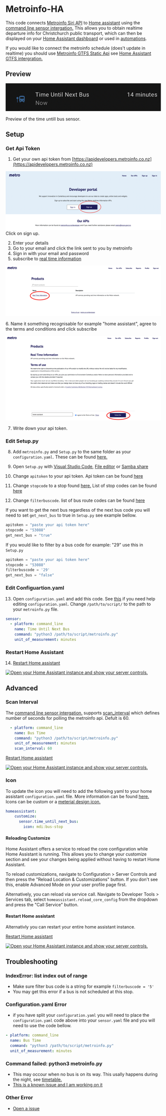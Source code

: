 # Metroinfo-HA
This code connects [Metroinfo Siri API](https://apidevelopers.metroinfo.co.nz/api-details#api=siri-service) to [Home assistant](https://www.home-assistant.io) using the [command line sensor intergation.](https://www.home-assistant.io/integrations/sensor.command_line/) This allows you to obtain realtime departure info for Christchurch public transport, which can then be displayed on your [Home Assistant dashboard](https://www.home-assistant.io/lovelace/) or used in [automations](https://www.home-assistant.io/docs/automation/).

If you would like to connect the metroinfo schedule (does't update in realtime) you should use [Metroinfo GTFS Static Api](https://apidevelopers.metroinfo.co.nz/api-details#api=gtfs-static-service) see [Home Assistant GTFS intergration.](https://www.home-assistant.io/integrations/gtfs/)
## Preview

<p class='img'>
  <img src='/images/Metroinfo Preview.png' alt='Preview of the time untill bus sensor.'>
  
  Preview of the time untill bus sensor.
</p>

## Setup

### Get Api Token

1. Get your own api token from [https://apidevelopers.metroinfo.co.nz](https://apidevelopers.metroinfo.co.nz)
<p class='img'>
  <img src='/images/Metroinfo-dev-webiste.jpeg' alt='Screenshot of the metroinfo Developer portal'>
  Click on sign up.
</p>

2. Enter your details
3. Go to your email and click the link sent to you by metroinfo
4. Sign in with your email and password
5. subscribe to [real time information](https://apidevelopers.metroinfo.co.nz/product#product=real-time-information)
<p class='img'>
  <img src='images/Products.png' alt='Screenshot of the metroinfo Products portal'>
</p>
6. Name it something recognisable for example "home assistant", agree to the terms and conditions and click subscribe
<p class='img'>
  <img src='images/Subscribe-page-screenshot.png' alt='Screenshot of the metroinfo Products portal'>
</p>

7. Write down your api token. 
### Edit Setup.py
8. Add `metroinfo.py` and `Setup.py` to the same folder as your `configuration.yaml`. These can be found [here.](/config/)
9. Open `Setup.py` with [Visual Studio Code](https://my.home-assistant.io/redirect/supervisor_addon/?addon=a0d7b954_vscode), [File editor](https://my.home-assistant.io/redirect/supervisor_addon/?addon=core_configurator) or [Samba share](https://my.home-assistant.io/redirect/supervisor_addon/?addon=core_samba)

10. Change `apitoken` to your api token. Api token can be found [here](https://apidevelopers.metroinfo.co.nz/profile)
11. Change `stopcode` to a stop found [here.](https://go.metroinfo.co.nz/) List of stop codes can be found [here](/metroinfo-data/stops.txt)
12. Change `filterbuscode`. list of bus route codes can be found [here](/metroinfo-data/routes.txt)

If you want to get the next bus regardless of the next bus code you will need to set `get_next_bus` to true in `Setup.py` see example bellow.

```python
apitoken = "paste your api token here"
stopcode = "53088"
get_next_bus = "true"
```
If you would like to filter by a bus code for example: "29" use this in `Setup.py`
```python
apitoken = "paste your api token here"
stopcode = "53088"
filterbuscode = '29'
get_next_bus = "false"
```
### Edit Configuartion.yaml
13. Open `configuration.yaml` and add this code. See [this](https://www.home-assistant.io/docs/configuration/#editing-configurationyaml) if you need help editing `configuration.yaml`. Change `/path/to/script/` to the path to your `metroinfo.py` file.
```yaml
sensor:
  - platform: command_line
    name: Time Until Next Bus
    command: "python3 /path/to/script/metroinfo.py"
    unit_of_measurement: minutes
```
### Restart Home Assistant

14. [Restart Home assistant](https://www.home-assistant.io/docs/configuration/#reloading-changes) 




<a href="https://my.home-assistant.io/redirect/server_controls/" target="_blank"><img src="https://my.home-assistant.io/badges/server_controls.svg" alt="Open your Home Assistant instance and show your server controls." /></a>

## Advanced

### Scan Interval
The [command line sensor intergation.](https://www.home-assistant.io/integrations/sensor.command_line/) supports [scan_interval](https://www.home-assistant.io/integrations/sensor.command_line/#scan_interval) which defines number of seconds for polling the metroinfo api. Defult is 60.

```yaml
  - platform: command_line
    name: Bus Time
    command: "python3 /path/to/script/metroinfo.py"
    unit_of_measurement: minutes
    scan_interval: 60
```
[Restart Home assistant](https://www.home-assistant.io/docs/configuration/#reloading-changes) 

<a href="https://my.home-assistant.io/redirect/server_controls/" target="_blank"><img src="https://my.home-assistant.io/badges/server_controls.svg" alt="Open your Home Assistant instance and show your server controls." /></a>

### Icon
To update the icon you will need to add the following yaml to your home assistant `configuration.yaml` file. More information can be found [here.](https://next.home-assistant.io/docs/configuration/customizing-devices#icon)
Icons can be custom or a [meterial design icon.](https://materialdesignicons.com)

```yaml
homeassistant:
    customize:
      sensor.time_until_next_bus:
        icon: mdi:bus-stop
```

#### Reloading Customize

Home Assistant offers a service to reload the core configuration while Home Assistant is running. This allows you to change your customize section and see your changes being applied without having to restart Home Assistant.

To reload customizations, navigate to Configuration > Server Controls and then press the "Reload Location & Customizations" button. If you don't see this, enable Advanced Mode on your user profile page first.

Alternatively, you can reload via service call. Navigate to Developer Tools > Services tab, select `homeassistant.reload_core_config` from the dropdown and press the "Call Service" button.

#### Restart Home assistant
Alternativly you can restart your entire home assistant instance.

[Restart Home assistant](https://www.home-assistant.io/docs/configuration/#reloading-changes) 

<a href="https://my.home-assistant.io/redirect/server_controls/" target="_blank"><img src="https://my.home-assistant.io/badges/server_controls.svg" alt="Open your Home Assistant instance and show your server controls." /></a>

## Troubleshooting
### IndexError: list index out of range
  
  - Make sure filter bus code is a string for example `filterbuscode = '5'`
  - You may get this error if a bus is not scheduled at this stop.

### Configuration.yaml Error

  - if you have split your `configuration.yaml` you will need to place the `configuration.yaml` code above into your `sensor.yaml` file and you will need to use the code bellow.

```yaml
- platform: command_line
  name: Bus Time
  command: "python3 /path/to/script/metroinfo.py"
  unit_of_measurement: minutes
```
### Command failed: python3 metroinfo.py
  - This may occour when no bus is on its way. This usally happens during the night, see [timetable.](https://www.metroinfo.co.nz/timetables/)
  - [This is a known issue and I am working on it](https://github.com/Beta-Computer/metroinfo-HA/issues/3) 
### Other Error
  - [Open a issue](https://github.com/Beta-Computer/metroinfo-HA/issues/new/choose)
